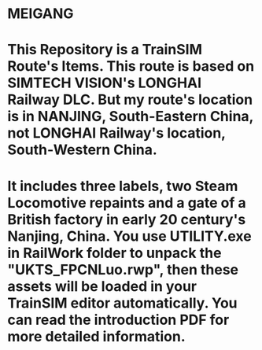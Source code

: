 # MEIGANG
# This Repository is a TrainSIM Route's Items. This route is based on SIMTECH VISION's LONGHAI Railway DLC. But my route's location is in NANJING, South-Eastern China, not LONGHAI Railway's location, South-Western China. 
# It includes three labels, two Steam Locomotive repaints and a gate of a British factory in early 20 century's Nanjing, China. You use UTILITY.exe in RailWork folder to unpack the "UKTS_FPCNLuo.rwp", then these assets will be loaded in your TrainSIM editor automatically. You can read the introduction PDF for more detailed information. 
